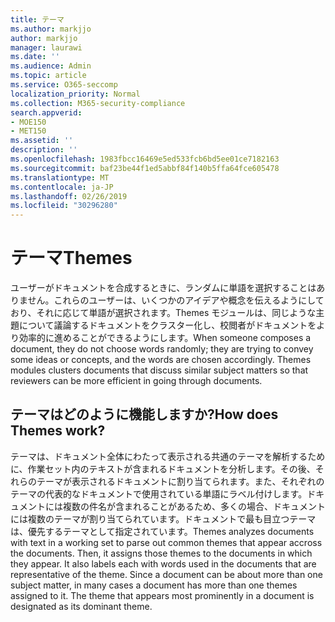 ```yaml
---
title: テーマ
ms.author: markjjo
author: markjjo
manager: laurawi
ms.date: ''
ms.audience: Admin
ms.topic: article
ms.service: O365-seccomp
localization_priority: Normal
ms.collection: M365-security-compliance
search.appverid:
- MOE150
- MET150
ms.assetid: ''
description: ''
ms.openlocfilehash: 1983fbcc16469e5ed533fcb6bd5ee01ce7182163
ms.sourcegitcommit: baf23be44f1ed5abbf84f140b5ffa64fce605478
ms.translationtype: MT
ms.contentlocale: ja-JP
ms.lasthandoff: 02/26/2019
ms.locfileid: "30296280"
---
```

# <a name="themes"></a><span data-ttu-id="64ee7-102">テーマ</span><span class="sxs-lookup"><span data-stu-id="64ee7-102">Themes</span></span>

<span data-ttu-id="64ee7-p101">ユーザーがドキュメントを合成するときに、ランダムに単語を選択することはありません。これらのユーザーは、いくつかのアイデアや概念を伝えるようにしており、それに応じて単語が選択されます。Themes モジュールは、同じような主題について議論するドキュメントをクラスター化し、校閲者がドキュメントをより効率的に進めることができるようにします。</span><span class="sxs-lookup"><span data-stu-id="64ee7-p101">When someone composes a document, they do not choose words randomly; they are trying to convey some ideas or concepts, and the words are chosen accordingly. Themes modules clusters documents that discuss similar subject matters so that reviewers can be more efficient in going through documents.</span></span>

## <a name="how-does-themes-work"></a><span data-ttu-id="64ee7-105">テーマはどのように機能しますか?</span><span class="sxs-lookup"><span data-stu-id="64ee7-105">How does Themes work?</span></span>
<span data-ttu-id="64ee7-p102">テーマは、ドキュメント全体にわたって表示される共通のテーマを解析するために、作業セット内のテキストが含まれるドキュメントを分析します。その後、それらのテーマが表示されるドキュメントに割り当てられます。また、それぞれのテーマの代表的なドキュメントで使用されている単語にラベル付けします。ドキュメントには複数の件名が含まれることがあるため、多くの場合、ドキュメントには複数のテーマが割り当てられています。ドキュメントで最も目立つテーマは、優先するテーマとして指定されています。</span><span class="sxs-lookup"><span data-stu-id="64ee7-p102">Themes analyzes documents with text in a working set to parse out common themes that appear accross the documents. Then, it assigns those themes to the documents in which they appear. It also labels each with words used in the documents that are representative of the theme. Since a document can be about more than one subject matter, in many cases a document has more than one themes assigned to it. The theme that appears most prominently in a document is designated as its dominant theme.</span></span>